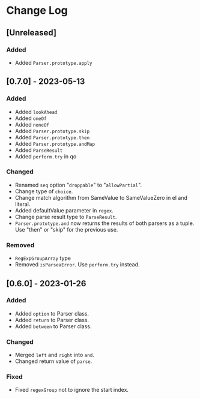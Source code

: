 
# Change Log

## [Unreleased]
### Added
- Added `Parser.prototype.apply`

## [0.7.0] - 2023-05-13
### Added
- Added `lookAhead`
- Added `oneOf`
- Added `noneOf`
- Added `Parser.prototype.skip`
- Added `Parser.prototype.then`
- Added `Parser.prototype.andMap`
- Added `ParseResult`
- Added `perform.try` in qo

### Changed
- Renamed `seq` option "`droppable`" to "`allowPartial`".
- Change type of `choice`.
- Change match algorithm from SameValue to SameValueZero in el and literal.
- Added defaultValue parameter in `regex`.
- Change parse result type to `ParseResult`.
- `Parser.prototype.and` now returns the results of both parsers as a tuple. Use "then" or "skip" for the previous use.

### Removed
- `RegExpGroupArray` type
- Removed `isParseaError`. Use `perform.try` instead.

## [0.6.0] - 2023-01-26
### Added
- Added `option` to Parser class.
- Added `return` to Parser class.
- Added `between` to Parser class.

### Changed
- Merged `left` and `right` into `and`.
- Changed return value of `parse`.

### Fixed
- Fixed `regexGroup` not to ignore the start index.

